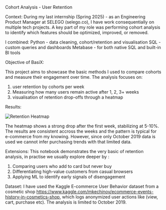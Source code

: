Cohort Analysis - User Retention

Context:
During my last internship (Spring 2025) - as an Engineering Product Manager at SELEGO (selego.co), I have work consequentially on multiple tech projects. 
A key part of my role was performing cohort analysis to identify which features should be optimized, improved, or removed.  

I combined:
Python - data cleaning, cohort/retention and visualisation
SQL - custom queries and dashboards
Metabase - for both native SQL and built-in BI tools

Objective of BasiX:

This project aims to showcase the basic methods I used to compare cohorts and measure their engagement over time.
The analysis focuses on:

1. user retention by cohorts per week 
2. Measuring how many users remain active after 1, 2, 3+ weeks 
3. visualisation of retention drop-offs through a heatmap

Results:

![Retention Heatmap](https://raw.githubusercontent.com/pyxcode/readme/main/images/user_retention.png)


The heatmap shows a strong drop after the first week, stabilizing at 5-10%. The results are consistent accross the weeks
and the pattern is typical for e-commerce from my knowing. However, since only October 2019 data is used we cannot infer purchasing trends with that limited data.

Extensions:
This notebook demonstrates the very basic of retention analysis, in practise we usually explore deeper by :
1. Comparing users who add to card but never buy
2. Differentiating high-value customers from casual browsers
3. Applying ML to identify early signals of disengagement

Dataset:
I have used the Kaggle E-commerce User Behavior dataset from a cosmetic shop https://www.kaggle.com/mkechinov/ecommerce-events-history-in-cosmetics-shop, which logs anonymized user actions like (view, cart, purchase etc). The analysis is limited to October 2019. 


